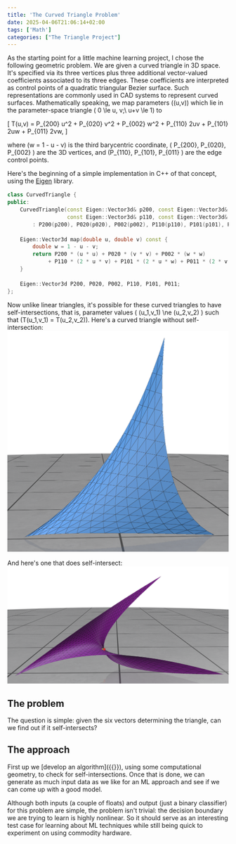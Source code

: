 ```yaml
---
title: 'The Curved Triangle Problem'
date: 2025-04-06T21:06:14+02:00
tags: ['Math']
categories: ["The Triangle Project"]
---
```


As the starting point for a little machine learning project, I chose the following geometric problem.
We are given a curved triangle in 3D space.
It's specified via its three vertices plus three additional vector-valued coefficients associated to its three edges.
These coefficients are interpreted as control points of a quadratic triangular Bezier surface.
Such representations are commonly used in CAD systems to represent curved surfaces.
Mathematically speaking, we map parameters \((u,v)\) which lie in the parameter-space triangle \( 0 \le u, v;\ u+v \le 1\) to

\[
T(u,v) = P_{200} u^2 + P_{020} v^2 + P_{002} w^2 + P_{110} 2uv + P_{101} 2uw + P_{011} 2vw,
\]

where \(w = 1 - u - v\) is the third barycentric coordinate,
\( P_{200}, P_{020}, P_{002} \) are the 3D vertices,
and \(P_{110}, P_{101}, P_{011} \) are the edge control points.


Here's the beginning of a simple implementation in C++ of that concept, using the [Eigen](https://eigen.tuxfamily.org/index.php?title=Main_Page) library.

```c++
class CurvedTriangle {
public:
    CurvedTriangle(const Eigen::Vector3d& p200, const Eigen::Vector3d& p020, const Eigen::Vector3d& p002,
                   const Eigen::Vector3d& p110, const Eigen::Vector3d& p101, const Eigen::Vector3d& p011)
        : P200(p200), P020(p020), P002(p002), P110(p110), P101(p101), P011(p011) {}

    Eigen::Vector3d map(double u, double v) const {
        double w = 1 - u - v;
        return P200 * (u * u) + P020 * (v * v) + P002 * (w * w)
             + P110 * (2 * u * v) + P101 * (2 * u * w) + P011 * (2 * v * w);
    }
	
    Eigen::Vector3d P200, P020, P002, P110, P101, P011;
};
```

Now unlike linear triangles, it's possible for these curved triangles to have self-intersections, that is,
parameter values \( (u_1,v_1) \ne (u_2,v_2) \) such that \(T(u_1,v_1) = T(u_2,v_2)\).
Here's a curved triangle without self-intersection:
![Triangle without self-intersection](nointersect.png)

And here's one that does self-intersect:
![Triangle with self-intersection](intersect.png)

## The problem

The question is simple: given the six vectors determining the triangle, can we find out if it self-intersects?

## The approach

First up we [develop an algorithm]({{<relref computing-intersections>}}), using some computational geometry,
to check for self-intersections. Once that is done, we can generate as
much input data as we like for an ML approach and see if we can come up with a good model.

Although both inputs (a couple of floats) and output (just a binary classifier) for this problem are simple,
the problem isn't trivial: the decision boundary we are trying to learn is highly nonlinear.
So it should serve as an interesting test case for learning about ML techniques while still being
quick to experiment on using commodity hardware.
